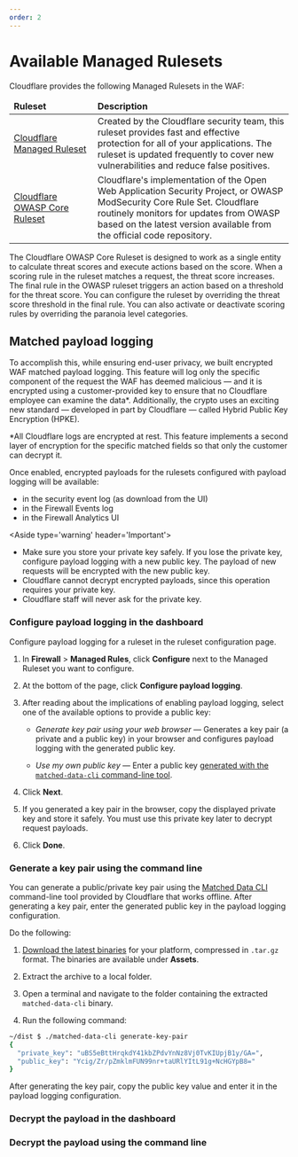 ```yaml
---
order: 2
---
```


# Available Managed Rulesets

Cloudflare provides the following Managed Rulesets in the WAF:

<TableWrap><table style="table-layout:fixed; width:100%;">
  <thead>
    <tr>
      <td style='width:30%; white-space:normal'><strong>Ruleset</strong></td>
      <td style='width:70%; word-wrap:break-word; white-space:normal'><strong>Description</strong></td>
    </tr>
  </thead>
  <tbody>
    <tr>
      <td style='width:30%; word-wrap:break-word; white-space:normal'><a href='https://support.cloudflare.com/hc/articles/200172016#4vxxAwzbHx0eQ8XfETjxiN'>Cloudflare Managed Ruleset</a></td>
      <td>Created by the Cloudflare security team, this ruleset provides fast and effective protection for all of your applications. The ruleset is updated frequently to cover new vulnerabilities and reduce false positives.</td>
    </tr>
    <tr>
      <td style='width:30%; word-wrap:break-word; white-space:normal'><a href='https://support.cloudflare.com/hc/articles/200172016#sJbboLurEVhipzWYJQnyz'>Cloudflare OWASP Core Ruleset</a></td>
      <td>Cloudflare's implementation of the Open Web Application Security Project, or OWASP ModSecurity Core Rule Set. Cloudflare routinely monitors for updates from OWASP based on the latest version available from the official code repository.</td>
    </tr>
  </tbody>
</table></TableWrap>

<Aside type='note' header='Note'>

The Cloudflare OWASP Core Ruleset is designed to work as a single entity to calculate threat scores and execute actions based on the score. When a scoring rule in the ruleset matches a request, the threat score increases.
The final rule in the OWASP ruleset triggers an action based on a threshold for the threat score.
You can configure the ruleset by overriding the threat score threshold in the final rule.
You can also activate or deactivate scoring rules by overriding the paranoia level categories.

</Aside>

## Matched payload logging


To accomplish this, while ensuring end-user privacy, we built encrypted WAF matched payload logging. This feature will log only the specific component of the request the WAF has deemed malicious — and it is encrypted using a customer-provided key to ensure that no Cloudflare employee can examine the data*. Additionally, the crypto uses an exciting new standard — developed in part by Cloudflare — called Hybrid Public Key Encryption (HPKE).

*All Cloudflare logs are encrypted at rest. This feature implements a second layer of encryption for the specific matched fields so that only the customer can decrypt it.



Once enabled, encrypted payloads for the rulesets configured with payload logging will be available:

* in the security event log (as download from the UI)
* in the Firewall Events log
* in the Firewall Analytics UI


<Aside type='warning' header='Important'>

* Make sure you store your private key safely. If you lose the private key, configure payload logging with a new public key. The payload of new requests will be encrypted with the new public key.
* Cloudflare cannot decrypt encrypted payloads, since this operation requires your private key.
* Cloudflare staff will never ask for the private key.

</Aside>

### Configure payload logging in the dashboard

Configure payload logging for a ruleset in the ruleset configuration page.

1. In **Firewall** > **Managed Rules**, click **Configure** next to the Managed Ruleset you want to configure.

1. At the bottom of the page, click **Configure payload logging**.

1. After reading about the implications of enabling payload logging, select one of the available options to provide a public key:

    * _Generate key pair using your web browser_ — Generates a key pair (a private and a public key) in your browser and configures payload logging with the generated public key.

    * _Use my own public key_ — Enter a public key [generated with the `matched-data-cli` command-line tool](#generate-a-key-pair-using-the-command-line).

1. Click **Next**.

1. If you generated a key pair in the browser, copy the displayed private key and store it safely. You must use this private key later to decrypt request payloads.

1. Click **Done**.


### Generate a key pair using the command line

You can generate a public/private key pair using the [Matched Data CLI](https://github.com/cloudflare/matched-data-cli) command-line tool provided by Cloudflare that works offline. After generating a key pair, enter the generated public key in the payload logging configuration.

Do the following:

1. [Download the latest binaries](https://github.com/cloudflare/matched-data-cli/releases) for your platform, compressed in `.tar.gz` format. The binaries are available under **Assets**.

1. Extract the archive to a local folder.

1. Open a terminal and navigate to the folder containing the extracted `matched-data-cli` binary.

1. Run the following command: 

```sh
~/dist $ ./matched-data-cli generate-key-pair
{
  "private_key": "uBS5eBttHrqkdY41kbZPdvYnNz8Vj0TvKIUpjB1y/GA=",
  "public_key": "Ycig/Zr/pZmklmFUN99nr+taURlYItL91g+NcHGYpB8="
}
```

After generating the key pair, copy the public key value and enter it in the payload logging configuration.

### Decrypt the payload in the dashboard

### Decrypt the payload using the command line


